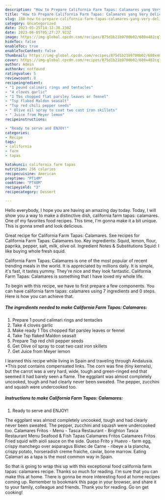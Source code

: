 ```yaml
---
description: "How to Prepare California Farm Tapas: Calamares yang Very Delicious}"
title: "How to Prepare California Farm Tapas: Calamares yang Very Delicious}"
slug: 188-how-to-prepare-california-farm-tapas-calamares-yang-very-delicious
category: Uncategorized
date: 2023-05-25T14:12:38.230Z
date: 2023-06-05T05:27:27.923Z
image: https://img-global.cpcdn.com/recipes/875d1b21b9700b02/680x482cq70/california-farm-tapas-calamares-recipe-main-photo.jpg
hideToc: false
enableToc: true
enableTocContent: false
thumbnail: https://img-global.cpcdn.com/recipes/875d1b21b9700b02/680x482cq70/california-farm-tapas-calamares-recipe-main-photo.jpg
cover: https://img-global.cpcdn.com/recipes/875d1b21b9700b02/680x482cq70/california-farm-tapas-calamares-recipe-main-photo.jpg
author: Admin
authorAv: notfound
ratingvalue: 5
reviewcount: 8
recipeingredient:
- "1 pound calimari rings and tentacles"
- "4 cloves garlic"
- "1 Tbs chopped flat parsley leaves or fennel"
- "Tsp flaked Maldon seasalt"
- "Tsp red chili pepper seeds"
- " Olive oil spray to coat two cast iron skillets"
- " Juice from Meyer lemon"
recipeinstructions:

- "Ready to serve and ENJOY!"
categories:
- Recipe
tags:
- california
- farm
- tapas

katakunci: california farm tapas 
nutrition: 256 calories
recipecuisine: American
preptime: "PT14M"
cooktime: "PT40M"
recipeyield: "3"
recipecategory: Dessert

---
```



Hello everybody, I hope you are having an amazing day today. Today, I will show you a way to make a distinctive dish, california farm tapas: calamares. One of my favorites food recipes. This time, I'm gonna make it a bit unique. This is gonna smell and look delicious.

Great recipe for California Farm Tapas: Calamares. See recipes for California Farm Tapas: Calamares too. Key ingredients: Squid, lemon, flour, paprika, pepper, salt, milk, olive oil. Ingredient Notes &amp; Substitutions Squid: I like buying whole fresh squid.

California Farm Tapas: Calamares is one of the most popular of recent trending meals in the world. It is appreciated by millions daily. It is simple, it's fast, it tastes yummy. They're nice and they look fantastic. California Farm Tapas: Calamares is something that I have loved my whole life.


To begin with this recipe, we have to first prepare a few components. You can have california farm tapas: calamares using 7 ingredients and 0 steps. Here is how you can achieve that.

<!--inarticleads1-->

##### The ingredients needed to make California Farm Tapas: Calamares:

1. Prepare 1 pound calimari rings and tentacles
1. Take 4 cloves garlic
1. Make ready 1 Tbs chopped flat parsley leaves or fennel
1. Take Tsp flaked Maldon seasalt
1. Prepare Tsp red chili pepper seeds
1. Get  Olive oil spray to coat two cast iron skillets
1. Get  Juice from Meyer lemon


I learned this recipe while living in Spain and traveling through Andalusia. *This post contains compensated links. The corn was fine (tiny kernels), but the carrot was a very hard, wide, tough and green-ringed end that seemed it had barely seen a flame. The eggplant was almost completely uncooked, tough and had clearly never been sweated. The pepper, zucchini and squash were undercooked too. 

<!--inarticleads2-->

##### Instructions to make California Farm Tapas: Calamares:


1. Ready to serve and ENJOY!

The eggplant was almost completely uncooked, tough and had clearly never been sweated. The pepper, zucchini and squash were undercooked too. Calamares Fritos - Menu - Tasca Restaurant - Brighton Tasca Restaurant Menu Seafood &amp; Fish Tapas Calamares Fritos Calamares Fritos Fried squid with aioli sauce on the side. Queso Frito y Huevo - farm egg, crispy manchego over asparagus Bistec de Carne - ribeye a la plancha, crispy potato, horseradish creme fraiche, caviar, bone marrow. Eating Calamari as a tapa is the most common way in Spain. 

So that is going to wrap this up with this exceptional food california farm tapas: calamares recipe. Thanks so much for reading. I'm sure that you can make this at home. There is gonna be more interesting food at home recipes coming up. Remember to bookmark this page in your browser, and share it to your family, colleague and friends. Thank you for reading. Go on get cooking!
